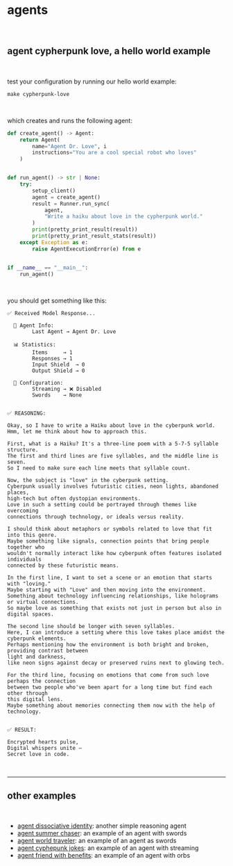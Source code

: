 # agents

<br>

## agent cypherpunk love, a hello world example

<br>

test your configuration by running our hello world example:

```shell
make cypherpunk-love
```

<br>

which creates and runs the following agent:

```python
def create_agent() -> Agent:
    return Agent(
        name="Agent Dr. Love", i
        instructions="You are a cool special robot who loves"
    )


def run_agent() -> str | None:
    try:
        setup_client()
        agent = create_agent()
        result = Runner.run_sync(
            agent,
            "Write a haiku about love in the cypherpunk world."
        )
        print(pretty_print_result(result))
        print(pretty_print_result_stats(result))
    except Exception as e:
        raise AgentExecutionError(e) from e


if __name__ == "__main__":
    run_agent()
```

<br>

you should get something like this:

```
✅ Received Model Response...

  👾 Agent Info:
        Last Agent → Agent Dr. Love

  📊 Statistics:
        Items     → 1
        Responses → 1
        Input Shield  → 0
        Output Shield → 0

  🦾 Configuration:
        Streaming → ❌ Disabled
        Swords    → None


✅ REASONING:

Okay, so I have to write a Haiku about love in the cyberpunk world.
Hmm, let me think about how to approach this.

First, what is a Haiku? It's a three-line poem with a 5-7-5 syllable structure.
The first and third lines are five syllables, and the middle line is seven.
So I need to make sure each line meets that syllable count.

Now, the subject is "love" in the cyberpunk setting.
Cyberpunk usually involves futuristic cities, neon lights, abandoned places,
high-tech but often dystopian environments.
Love in such a setting could be portrayed through themes like overcoming
connections through technology, or ideals versus reality.

I should think about metaphors or symbols related to love that fit into this genre.
Maybe something like signals, connection points that bring people together who
wouldn't normally interact like how cyberpunk often features isolated individuals
connected by these futuristic means.

In the first line, I want to set a scene or an emotion that starts with "loving."
Maybe starting with "Love" and then moving into the environment.
Something about technology influencing relationships, like holograms or virtual connections.
So maybe love as something that exists not just in person but also in digital spaces.

The second line should be longer with seven syllables.
Here, I can introduce a setting where this love takes place amidst the cyberpunk elements.
Perhaps mentioning how the environment is both bright and broken, providing contrast between
light and darkness,
like neon signs against decay or preserved ruins next to glowing tech.

For the third line, focusing on emotions that come from such love perhaps the connection
between two people who've been apart for a long time but find each other through
this digital lens.
Maybe something about memories connecting them now with the help of technology.


✅ RESULT:

Encrypted hearts pulse,
Digital whispers unite —
Secret love in code.
```

<br>

---

## other examples

<br>

* [agent dissociative identity](examples/agent_dissociative_identity.md): another simple reasoning agent
* [agent summer chaser](examples/agent_summer_chaser.md): an example of an agent with swords
* [agent world traveler](examples/agent_world_traveler.md): an example of an agent as swords
* [agent cyphepunk jokes](examples/agent_cypherpunk_jokes.md): an example of an agent with streaming
* [agent friend with benefits](examples/agent_friend_with_benefits.md): an example of an agent with orbs
